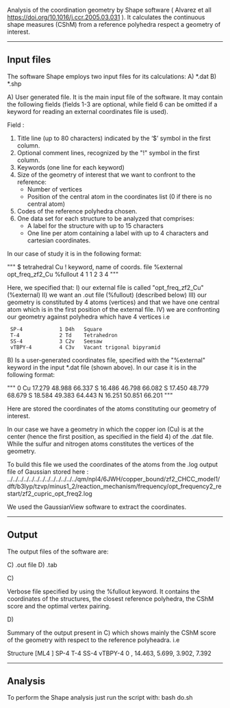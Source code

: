 Analysis of the coordination geometry by Shape software
( Alvarez et all https://doi.org/10.1016/j.ccr.2005.03.031 ).
It calculates the continuous shape measures (CShM) from a reference
polyhedra respect a geometry of interest.

-------------
Input files
-------------

The software Shape employs two input files for its calculations:
A) *.dat
B) *.shp



A) 
User generated file. It is the main input file of the software. It may contain
the following fields (fields 1-3 are optional, while field 6 can be omitted if
a keyword for reading an external coordinates file is used).


Field : 
1) Title line (up to 80 characters) indicated by the ‘$’ symbol in the first column.
2) Optional comment lines, recognized by the "!" symbol in the first column.
3) Keywords (one line for each keyword)
4) Size of the geometry of interest that we want to confront to the reference:
    - Number of vertices
    - Position of the central atom in the coordinates list (0 if there is no central atom)
5) Codes of the reference polyhedra chosen. 
6) One data set for each structure to be analyzed that comprises:
   - A label for the structure with up to 15 characters 
   - One line per atom containing a label with up to 4 characters
     and cartesian coordinates.

In our case of study it is in the following format: 

"""
$ tetrahedral Cu
! keyword, name of coords. file
%external   opt_freq_zf2_Cu
%fullout
4 1
1 2 3 4
"""

Here, we specified that:
I) our external file is called "opt_freq_zf2_Cu" (%external)
II) we want an .out file (%fullout) (described below)
III) our geometry is constituted by 4 atoms (vertices) and that we have one central 
   atom which is in the first position of the external file.
IV) we are confronting our geometry against polyhedra which have 4 vertices
   i.e

     SP-4            1 D4h   Square
     T-4             2 Td    Tetrahedron
     SS-4            3 C2v   Seesaw
     vTBPY-4         4 C3v   Vacant trigonal bipyramid


B) Is a user-generated coordinates file, specified with the "%external"
keyword in the input *.dat file (shown above). In our case it is in the 
following format:

"""
0
  Cu  17.279  48.988  66.337
  S   16.486  46.798  66.082
  S   17.450  48.779  68.679
  S   18.584  49.383  64.443
  N   16.251  50.851  66.201
"""

Here are stored the coordinates of the atoms constituting our 
geometry of interest. 

In our case we have a geometry in which the copper ion (Cu) is at the 
center (hence the first position, as specified in the field 4) 
of the .dat file. While the sulfur and nitrogen atoms constitutes the vertices of the geometry. 

To build this file we used the coordinates of the atoms from the .log output file of Gaussian stored here :
../../../../../../../../../../../../../qm/npl4/6JWH/copper_bound/zf2_CHCC_model1/dft/b3lyp/tzvp/minus1_2/reaction_mechanism/frequency/opt_frequency2_restart/zf2_cupric_opt_freq2.log 

We used the GaussianView software to extract the coordinates.

-------------
Output
-------------

The output files of the software are:

C) .out file
D) .tab

C)

Verbose file specified by using the %fullout keyword. It contains the coordinates of the
structures, the closest reference polyhedra, the CShM score and the optimal vertex pairing.

D) 

Summary of the output present in C) which shows mainly the CShM score of the geometry
with respect to the reference polyheadra. 
i.e


Structure [ML4 ]         SP-4          T-4         SS-4      vTBPY-4
 0              ,      14.463,       5.699,       3.902,       7.392



-------------
Analysis
-------------
To perform the Shape analysis just run the script with:
bash do.sh


